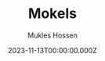 ---
title: Mokels
list:
  list1:
    list2: List-2
meta_title: How are you boss
description: Mokels Hossen
date: 2023-11-13T00:00:00.000Z
image: /images/Muklessss_1.png
categories:
  - Mokles
author: Mukles Hossen
tags:
  - New Value
  - New Value-2
draft: true
list2: Mokles Hossen
---